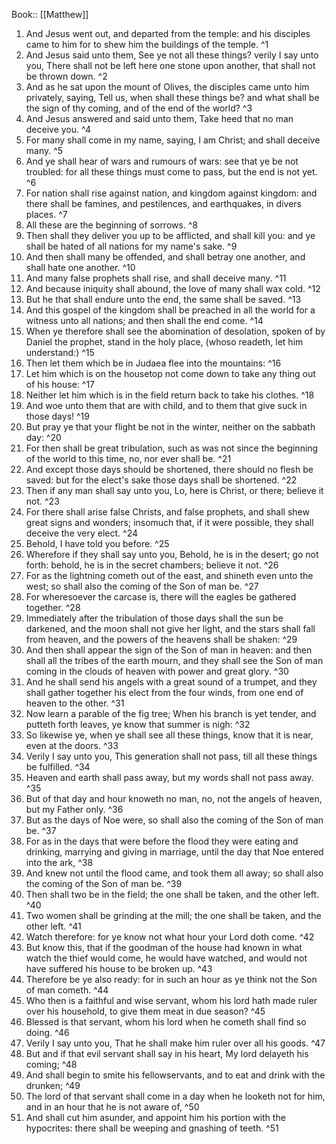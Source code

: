  Book:: [[Matthew]]
 1. And Jesus went out, and departed from the temple: and his disciples came to him for to shew him the buildings of the temple. ^1
 2. And Jesus said unto them, See ye not all these things? verily I say unto you, There shall not be left here one stone upon another, that shall not be thrown down. ^2
 3. And as he sat upon the mount of Olives, the disciples came unto him privately, saying, Tell us, when shall these things be? and what shall be the sign of thy coming, and of the end of the world? ^3
 4. And Jesus answered and said unto them, Take heed that no man deceive you. ^4
 5. For many shall come in my name, saying, I am Christ; and shall deceive many. ^5
 6. And ye shall hear of wars and rumours of wars: see that ye be not troubled: for all these things must come to pass, but the end is not yet. ^6
 7. For nation shall rise against nation, and kingdom against kingdom: and there shall be famines, and pestilences, and earthquakes, in divers places. ^7
 8. All these are the beginning of sorrows. ^8
 9. Then shall they deliver you up to be afflicted, and shall kill you: and ye shall be hated of all nations for my name's sake. ^9
 10. And then shall many be offended, and shall betray one another, and shall hate one another. ^10
 11. And many false prophets shall rise, and shall deceive many. ^11
 12. And because iniquity shall abound, the love of many shall wax cold. ^12
 13. But he that shall endure unto the end, the same shall be saved. ^13
 14. And this gospel of the kingdom shall be preached in all the world for a witness unto all nations; and then shall the end come. ^14
 15. When ye therefore shall see the abomination of desolation, spoken of by Daniel the prophet, stand in the holy place, (whoso readeth, let him understand:) ^15
 16. Then let them which be in Judaea flee into the mountains: ^16
 17. Let him which is on the housetop not come down to take any thing out of his house: ^17
 18. Neither let him which is in the field return back to take his clothes. ^18
 19. And woe unto them that are with child, and to them that give suck in those days! ^19
 20. But pray ye that your flight be not in the winter, neither on the sabbath day: ^20
 21. For then shall be great tribulation, such as was not since the beginning of the world to this time, no, nor ever shall be. ^21
 22. And except those days should be shortened, there should no flesh be saved: but for the elect's sake those days shall be shortened. ^22
 23. Then if any man shall say unto you, Lo, here is Christ, or there; believe it not. ^23
 24. For there shall arise false Christs, and false prophets, and shall shew great signs and wonders; insomuch that, if it were possible, they shall deceive the very elect. ^24
 25. Behold, I have told you before. ^25
 26. Wherefore if they shall say unto you, Behold, he is in the desert; go not forth: behold, he is in the secret chambers; believe it not. ^26
 27. For as the lightning cometh out of the east, and shineth even unto the west; so shall also the coming of the Son of man be. ^27
 28. For wheresoever the carcase is, there will the eagles be gathered together. ^28
 29. Immediately after the tribulation of those days shall the sun be darkened, and the moon shall not give her light, and the stars shall fall from heaven, and the powers of the heavens shall be shaken: ^29
 30. And then shall appear the sign of the Son of man in heaven: and then shall all the tribes of the earth mourn, and they shall see the Son of man coming in the clouds of heaven with power and great glory. ^30
 31. And he shall send his angels with a great sound of a trumpet, and they shall gather together his elect from the four winds, from one end of heaven to the other. ^31
 32. Now learn a parable of the fig tree; When his branch is yet tender, and putteth forth leaves, ye know that summer is nigh: ^32
 33. So likewise ye, when ye shall see all these things, know that it is near, even at the doors. ^33
 34. Verily I say unto you, This generation shall not pass, till all these things be fulfilled. ^34
 35. Heaven and earth shall pass away, but my words shall not pass away. ^35
 36. But of that day and hour knoweth no man, no, not the angels of heaven, but my Father only. ^36
 37. But as the days of Noe were, so shall also the coming of the Son of man be. ^37
 38. For as in the days that were before the flood they were eating and drinking, marrying and giving in marriage, until the day that Noe entered into the ark, ^38
 39. And knew not until the flood came, and took them all away; so shall also the coming of the Son of man be. ^39
 40. Then shall two be in the field; the one shall be taken, and the other left. ^40
 41. Two women shall be grinding at the mill; the one shall be taken, and the other left. ^41
 42. Watch therefore: for ye know not what hour your Lord doth come. ^42
 43. But know this, that if the goodman of the house had known in what watch the thief would come, he would have watched, and would not have suffered his house to be broken up. ^43
 44. Therefore be ye also ready: for in such an hour as ye think not the Son of man cometh. ^44
 45. Who then is a faithful and wise servant, whom his lord hath made ruler over his household, to give them meat in due season? ^45
 46. Blessed is that servant, whom his lord when he cometh shall find so doing. ^46
 47. Verily I say unto you, That he shall make him ruler over all his goods. ^47
 48. But and if that evil servant shall say in his heart, My lord delayeth his coming; ^48
 49. And shall begin to smite his fellowservants, and to eat and drink with the drunken; ^49
 50. The lord of that servant shall come in a day when he looketh not for him, and in an hour that he is not aware of, ^50
 51. And shall cut him asunder, and appoint him his portion with the hypocrites: there shall be weeping and gnashing of teeth. ^51
